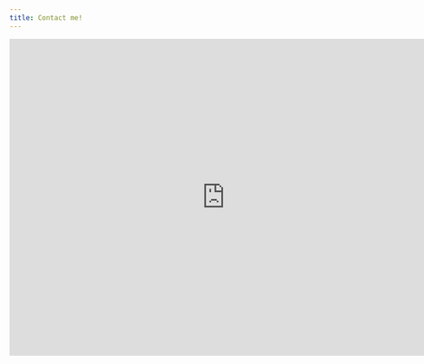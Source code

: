 ```yaml
---
title: Contact me!
---
```


<iframe src="https://docs.google.com/spreadsheet/embeddedform?formkey=dHNQM04teXFUVFhxNzdRekRaN01ibkE6MQ" width="760" height="560" frameborder="0" marginheight="0" marginwidth="0">Loading...</iframe>
